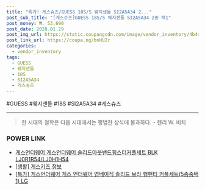 ```yaml
--- 
title: "특가! 게스슈즈/GUESS 18S/S 웨지샌들 SI2A5A34 2..." 
post_sub_title: "[게스슈즈]GUESS 18S/S 웨지샌들 SI2A5A34 2종 택1" 
post_money: ₩. 53,690 
post_date: 2020.01.29 
post_img_url: https://static.coupangcdn.com/image/vendor_inventory/4b4d/db6f5facd5c5ed9fdc22ecf025d9d25324a060e45a6f52f3997b2149d2cd.jpg 
post_link_url: https://coupa.ng/bnHU2r 
categories: 
  - vendor_inventory 
tags: 
  - GUESS 
  - 웨지샌들 
  - 18S 
  - SI2A5A34 
  - 게스슈즈 
--- 
```

  #GUESS #웨지샌들 #18S #SI2A5A34 #게스슈즈 
<hr> 

> 한 시대의 철학은 다음 시대에서는 평범한 상식에 불과하다. - 헨리 W. 비치 


### POWER LINK

* <a href="https://blog.naver.com/fasyy4321/221790525469" target="_blank">게스언더웨어 게스언더웨어 솔리드아웃밴드힙스터커플세트 BLK LJ0R1R54/LJ0H1H54</a>
* <a href="https://blog.naver.com/santokki14/221768293117" target="_blank"> [생활] 게스키즈 정보 </a>
* <a href="https://blog.naver.com/an0733/221789524371" target="_blank">[특가] 게스언더웨어 게스 언더웨어 영베이직 솔리드 브라 햄팬티 커플세트(5종중택1) LG</a>
